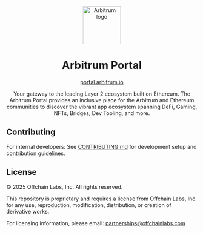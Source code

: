 <div align="center">

<img src="https://arbitrum.io/assets/arbitrum/logo_color.png" alt="Arbitrum logo" width="100">

# Arbitrum Portal

[portal.arbitrum.io](https://portal.arbitrum.io/)

Your gateway to the leading Layer 2 ecosystem built on Ethereum. The Arbitrum Portal provides an inclusive place for the Arbitrum and Ethereum communities to discover the vibrant app ecosystem spanning DeFi, Gaming, NFTs, Bridges, Dev Tooling, and more.

</div>

## Contributing

For internal developers: See [CONTRIBUTING.md](./CONTRIBUTING.md) for development setup and contribution guidelines.

## License

© 2025 Offchain Labs, Inc. All rights reserved.

This repository is proprietary and requires a license from Offchain Labs, Inc. for any use, reproduction, modification, distribution, or creation of derivative works.

For licensing information, please email: partnerships@offchainlabs.com
